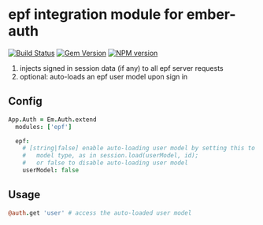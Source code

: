 # epf integration module for ember-auth

[![Build Status](https://secure.travis-ci.org/heartsentwined/ember-auth-module-epf.png)](http://travis-ci.org/heartsentwined/ember-auth-module-epf)
[![Gem Version](https://badge.fury.io/rb/ember-auth-module-epf-source.png)](http://badge.fury.io/rb/ember-auth-module-epf-source)
[![NPM version](https://badge.fury.io/js/ember-auth-module-epf.png)](http://badge.fury.io/js/ember-auth-module-epf)

1. injects signed in session data (if any) to all epf server requests
2. optional: auto-loads an epf user model upon sign in

## Config

```coffeescript
App.Auth = Em.Auth.extend
  modules: ['epf']

  epf:
    # [string|false] enable auto-loading user model by setting this to a
    #   model type, as in session.load(userModel, id);
    #   or false to disable auto-loading user model
    userModel: false
```

## Usage

```coffeescript
@auth.get 'user' # access the auto-loaded user model
```
